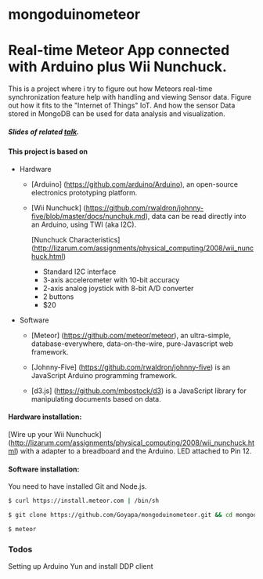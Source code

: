 mongoduinometeor
================

# Real-time Meteor App connected with Arduino plus Wii Nunchuck.

This is a project where i try to figure out how Meteors real-time synchronization feature help with handling and viewing Sensor data. Figure out how it fits to the "Internet of Things" IoT. And how the sensor Data stored in MongoDB can be used for data analysis and visualization.

##### Slides of related [talk](http://slides.com/michaelmacherey/meteornunduino).


#### This project is based on 

- Hardware
    - [Arduino] (https://github.com/arduino/Arduino), an open-source electronics prototyping platform.
    - [Wii Nunchuck] (https://github.com/rwaldron/johnny-five/blob/master/docs/nunchuk.md), data can be read directly into an Arduino, using TWI (aka I2C).
    
      [Nunchuck Characteristics] (http://lizarum.com/assignments/physical_computing/2008/wii_nunchuck.html)
     
        -    Standard I2C interface
        -    3-axis accelerometer with 10-bit accuracy
        -    2-axis analog joystick with 8-bit A/D converter
        -    2 buttons
        -    $20


- Software
    - [Meteor] (https://github.com/meteor/meteor), an ultra-simple, database-everywhere, data-on-the-wire, pure-Javascript web framework. 

    - [Johnny-Five] (https://github.com/rwaldron/johnny-five) is an JavaScript Arduino programming framework.

    - [d3.js] (https://github.com/mbostock/d3) is a JavaScript library for manipulating documents based on data.

#### Hardware installation:

[Wire up your Wii Nunchuck] (http://lizarum.com/assignments/physical_computing/2008/wii_nunchuck.html)
 with a adapter to a breadboard and the Arduino.
 LED attached to Pin 12.


#### Software installation:

You need to have installed Git and Node.js.

``` bash
$ curl https://install.meteor.com | /bin/sh

$ git clone https://github.com/Goyapa/mongoduinometeor.git && cd mongoduinometeor

$ meteor
```

### Todos
Setting up Arduino Yun and
install DDP client
